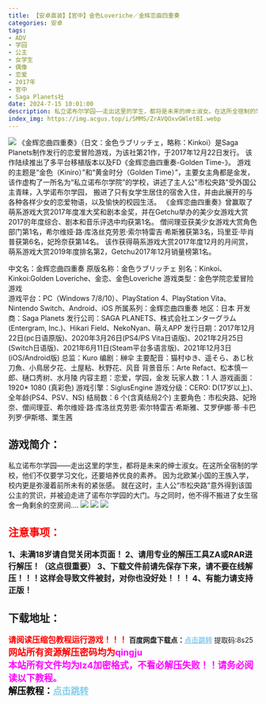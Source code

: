 ```yaml
---
title: 【安卓直装】【官中】金色Loveriche／金辉恋曲四重奏
categories: 安卓
tags:
- ADV
- 学园
- 公主
- 女学生
- 偶像
- 恋爱
- 2017年
- 官中
- Saga Planets社
date: 2024-7-15 10:01:00
description: 私立诺布尔学园——走出这里的学生，都将是未来的绅士淑女。在这所全宿制的学校，他们不仅要学习文化，还要培养优良的素养。因为北欧某小国的王族入学，校内更是弥漫着前所未有的紧张感。就在这时，主人公“市松央路”意外得到该国公主的赏识，并被迫走进了诺布尔学园的大门。与之同时，他不得不搬进了女生宿舍一角剩余的空房间....
index_img: https://img.acgus.top/i/SMMS/ZrAVQOxvGWletBI.webp
---
```

![](https://img.acgus.top/i/SMMS/ZrAVQOxvGWletBI.webp)
《金辉恋曲四重奏》（日文：金色ラブリッチェ，略称：Kinkoi）是Saga Planets制作发行的恋爱冒险游戏，为该社第21作，于2017年12月22日发行。
该作陆续推出了多平台移植版本以及FD《金辉恋曲四重奏-Golden Time-》。
游戏的主题是“金色（Kiniro）”和“黄金时分（Golden Time）”，主要女主角都是金发，该作虚构了一所名为“私立诺布尔学院”的学校，讲述了主人公"市松央路"受外国公主青睐，入学诺布尔学园，
搬进了只有女学生居住的宿舍入住，并由此展开的与各种各样少女的恋爱物语，以及愉快的校园生活。
《金辉恋曲四重奏》曾赢取了萌系游戏大赏2017年度准大奖和剧本金奖，并在Getchu举办的美少女游戏大赏2017的年度综合、剧本和音乐评选中均获第1名。
僧间理亚获美少女游戏大赏角色部门第1名，希尔维娅·路·库洛丝克劳恩·索尔特雷吉·希斯雅获第3名，玛里亚·毕肖普获第6名，妃玲奈获第14名。
该作获得萌系游戏大赏2017年度12月的月间赏，萌系游戏大赏2019年度排名第2，Getchu2017年12月销量榜第1名。

中文名：金辉恋曲四重奏
原版名称：金色ラブリッチェ
别名：Kinkoi、Kinkoi:Golden Loveriche、金恋、金色Loveriche
游戏类型：金色学院恋爱冒险游戏  
游戏平台：PC（Windows 7/8/10）、PlayStation 4、PlayStation Vita、Nintendo Switch、Android、iOS
所属系列：金辉恋曲四重奏
地区：日本
开发商：Saga Planets
发行公司：SAGA PLANETS、株式会社エンターグラム(Entergram, Inc.)、Hikari Field、NekoNyan、萌えAPP
发行日期：2017年12月22日(pc日语原版)、2020年3月26日(PS4/PS Vita日语版)、2021年2月25日(Switch日语版)、2021年6月11日(Steam平台多语言版)、2021年12月3日(iOS/Android版)
总监：Kuro
编剧：榊伞
主要配音：猫村ゆき、遥そら、あじ秋刀魚、小鳥居夕花、土屋粘、秋野花、风音
背景音乐：Arte Refact、松本慎一郎、樋口秀树、水月陵
内容主题：恋爱，学园，金发
玩家人数：1 人
游戏画面：1920* 1080 (真彩色)
游戏引擎：SiglusEngine
游戏分级：CERO: D(17岁以上)、全年龄(PS4、PSV、NS)
结局数：6 个(含真结局2个)
主要角色：市松央路、妃玲奈、僧间理亚、希尔维娅·路·库洛丝克劳恩·索尔特雷吉·希斯雅、艾罗伊娜·蒂·卡巴列罗·伊斯塔、栗生茜

## 游戏简介：
私立诺布尔学园——走出这里的学生，都将是未来的绅士淑女。在这所全宿制的学校，他们不仅要学习文化，还要培养优良的素养。
因为北欧某小国的王族入学，校内更是弥漫着前所未有的紧张感。
就在这时，主人公“市松央路”意外得到该国公主的赏识，并被迫走进了诺布尔学园的大门。与之同时，他不得不搬进了女生宿舍一角剩余的空房间....
![](https://img.acgus.top/i/SMMS/LNhsGPWZcVeto6.webp)
![](https://img.acgus.top/i/SMMS/EgZDVo9CFOnh2pr.webp)
![](https://img.acgus.top/i/SMMS/ry7UvTj1s592DtL.webp)









## <font color=#FF0000 >注意事项：</font>
<font size=3><b>1、未满18岁请自觉关闭本页面！
2、请用专业的解压工具ZA或RAR进行解压！（这点很重要）
3、下载文件前请先保存下来，请不要在线解压！！！这样会导致文件被封，对你也没好处！！！
4、有能力请支持正版！</b></font>

## 下载地址：
<font color=#FF0000 size=3><b>请阅读压缩包教程运行游戏！！！</b></font>
<b>百度网盘下载点：</b><a href="https://pan.baidu.com/s/1zDp7qaQgBwkZsyEqmDB-Yg?pwd=8s25" style="color: #87CEEB;"><b>点击跳转</b></a> 提取码:8s25
<a style="padding: 0" href="https://post.qingju.org/AD/"><img style="max-width:100%" src="https://img.acgus.top/i/2024/07/478f689b8021d8d499ab43d21acf137a.gif" alt=""></a>
<b><font color=#FF0000 size=4>网站所有资源解压密码均为</b></font><b><font color=#FF00FF size=4>qingju</font><font color=#FF0000 ></font></b><br><b><font color=#FF00FF size=4>本站所有文件均为lz4加密格式，不看必解压失败！！请务必阅读以下教程。</b></font><br><b><font color=#000 size=4>解压教程：</b><a href="https://post.qingju.org/tutorial/000/" style="color: #87CEEB;"><b>点击跳转</b></a>